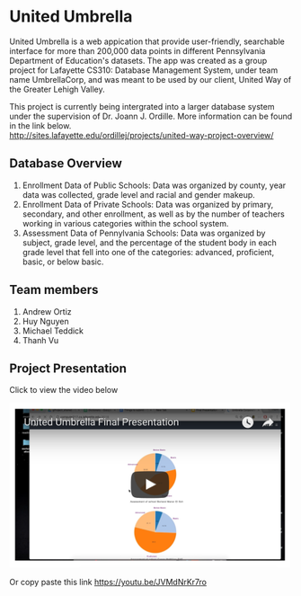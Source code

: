 # United Umbrella
United Umbrella is a web appication that provide user-friendly, searchable interface for more than 200,000 data points in different Pennsylvania Department of Education's datasets. The app was created as a group project for Lafayette CS310: Database Management System, under team name UmbrellaCorp, and was meant to be used by our client, United Way of the Greater Lehigh Valley.

This project is currently being intergrated into a larger database system under the supervision of Dr. Joann J. Ordille. More information can be found in the link below.  
http://sites.lafayette.edu/ordillej/projects/united-way-project-overview/

## Database Overview

1. Enrollment Data of Public Schools: Data was organized by county, year data was collected, grade level and racial and gender makeup.
2. Enrollment Data of Private Schools: Data was organized by primary, secondary, and other enrollment, as well as by the number of teachers working in various categories within the school system.
3. Assessment Data of Pennylvania Schools: Data was organized by subject, grade level, and the percentage of the student body in each grade level that fell into one of the categories: advanced, proficient, basic, or below basic.

## Team members
1. Andrew Ortiz	
2. Huy Nguyen
3. Michael Teddick
4. Thanh Vu

## Project Presentation
Click to view the video below

[<img src="https://github.com/thanhmvu/UnitedUmbrella/blob/master/screenshots/thumbnails.png" alt="Project presentation video" width="500">](https://youtu.be/JVMdNrKr7ro)

Or copy paste this link https://youtu.be/JVMdNrKr7ro
